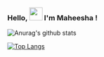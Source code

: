 ### Hello, <img src="https://raw.githubusercontent.com/MartinHeinz/MartinHeinz/master/wave.gif" width="30px"> I'm Maheesha !


<!--
**Maheesha-Ranasinghe/Maheesha-Ranasinghe** is a ✨ _special_ ✨ repository because its `README.md` (this file) appears on your GitHub profile.

Here are some ideas to get you started:

- 🔭 I’m currently working on ...
- 🌱 I’m currently learning ...
- 👯 I’m looking to collaborate on ...
- 🤔 I’m looking for help with ...
- 💬 Ask me about ...
- 📫 How to reach me: ...
- 😄 Pronouns: ...
- ⚡ Fun fact: ...
-->



![Anurag's github stats](https://github-readme-stats.vercel.app/api?username=Maheesha-Ranasinghe&show_icons=true&theme=dracula)

[![Top Langs](https://github-readme-stats.vercel.app/api/top-langs/?username=Maheesha-Ranasinghe&langs_count=8&theme=dracula)](https://github.com/anuraghazra/github-readme-stats)



